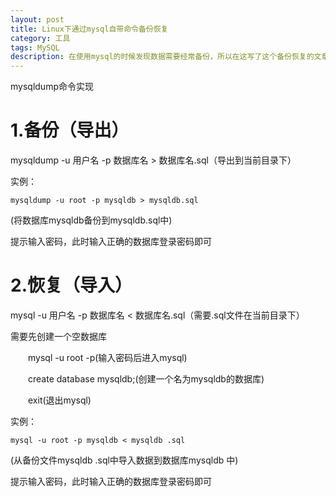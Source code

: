 ```yaml
---
layout: post
title: Linux下通过mysql自带命令备份恢复
category: 工具
tags: MySQL
description: 在使用mysql的时候发现数据需要经常备份，所以在这写了这个备份恢复的文章。
---
```


mysqldump命令实现

# 1.备份（导出）

mysqldump -u 用户名 -p 数据库名 > 数据库名.sql（导出到当前目录下）

实例：

	mysqldump -u root -p mysqldb > mysqldb.sql
	
(将数据库mysqldb备份到mysqldb.sql中)

提示输入密码，此时输入正确的数据库登录密码即可

# 2.恢复（导入）

mysql -u 用户名 -p 数据库名 < 数据库名.sql（需要.sql文件在当前目录下）

需要先创建一个空数据库

　　mysql -u root -p(输入密码后进入mysql)

　　create database mysqldb;(创建一个名为mysqldb的数据库)

　　exit(退出mysql)

实例：

	mysql -u root -p mysqldb < mysqldb .sql
	
(从备份文件mysqldb .sql中导入数据到数据库mysqldb 中)

提示输入密码，此时输入正确的数据库登录密码即可
 

	
